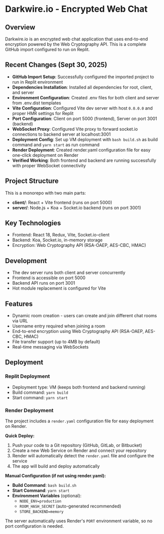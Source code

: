 # Darkwire.io - Encrypted Web Chat

## Overview
Darkwire.io is an encrypted web chat application that uses end-to-end encryption powered by the Web Cryptography API. This is a complete GitHub import configured to run on Replit.

## Recent Changes (Sept 30, 2025)
- **GitHub Import Setup**: Successfully configured the imported project to run in Replit environment
- **Dependencies Installation**: Installed all dependencies for root, client, and server
- **Environment Configuration**: Created .env files for both client and server from .env.dist templates
- **Vite Configuration**: Configured Vite dev server with host `0.0.0.0` and proper HMR settings for Replit
- **Port Configuration**: Client on port 5000 (frontend), Server on port 3001 (backend)
- **WebSocket Proxy**: Configured Vite proxy to forward socket.io connections to backend server at localhost:3001
- **Deployment Config**: Set up VM deployment with `bash build.sh` as build command and `yarn start` as run command
- **Render Deployment**: Created render.yaml configuration file for easy one-click deployment on Render
- **Verified Working**: Both frontend and backend are running successfully with proper WebSocket connectivity

## Project Structure
This is a monorepo with two main parts:
- **client/**: React + Vite frontend (runs on port 5000)
- **server/**: Node.js + Koa + Socket.io backend (runs on port 3001)

## Key Technologies
- Frontend: React 18, Redux, Vite, Socket.io-client
- Backend: Koa, Socket.io, in-memory storage
- Encryption: Web Cryptography API (RSA-OAEP, AES-CBC, HMAC)

## Development
- The dev server runs both client and server concurrently
- Frontend is accessible on port 5000
- Backend API runs on port 3001
- Hot module replacement is configured for Vite

## Features
- Dynamic room creation - users can create and join different chat rooms via URL
- Username entry required when joining a room
- End-to-end encryption using Web Cryptography API (RSA-OAEP, AES-CBC, HMAC)
- File transfer support (up to 4MB by default)
- Real-time messaging via WebSockets

## Deployment

### Replit Deployment
- Deployment type: VM (keeps both frontend and backend running)
- Build command: `yarn build`
- Start command: `yarn start`

### Render Deployment
The project includes a `render.yaml` configuration file for easy deployment on Render.

**Quick Deploy:**
1. Push your code to a Git repository (GitHub, GitLab, or Bitbucket)
2. Create a new Web Service on Render and connect your repository
3. Render will automatically detect the `render.yaml` file and configure the service
4. The app will build and deploy automatically

**Manual Configuration (if not using render.yaml):**
- **Build Command**: `bash build.sh`
- **Start Command**: `yarn start`
- **Environment Variables** (optional):
  - `NODE_ENV=production`
  - `ROOM_HASH_SECRET` (auto-generated recommended)
  - `STORE_BACKEND=memory`

The server automatically uses Render's `PORT` environment variable, so no port configuration is needed.
